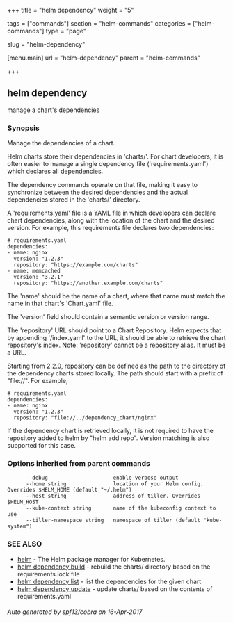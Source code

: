 +++
title = "helm dependency"
weight = "5"

tags = ["commands"]
section = "helm-commands"
categories = ["helm-commands"]
type = "page"

slug = "helm-dependency"

[menu.main]
  url = "helm-dependency"
  parent = "helm-commands"

+++

## helm dependency

manage a chart's dependencies

### Synopsis



Manage the dependencies of a chart.

Helm charts store their dependencies in 'charts/'. For chart developers, it is
often easier to manage a single dependency file ('requirements.yaml')
which declares all dependencies.

The dependency commands operate on that file, making it easy to synchronize
between the desired dependencies and the actual dependencies stored in the
'charts/' directory.

A 'requirements.yaml' file is a YAML file in which developers can declare chart
dependencies, along with the location of the chart and the desired version.
For example, this requirements file declares two dependencies:

    # requirements.yaml
    dependencies:
    - name: nginx
      version: "1.2.3"
      repository: "https://example.com/charts"
    - name: memcached
      version: "3.2.1"
      repository: "https://another.example.com/charts"

The 'name' should be the name of a chart, where that name must match the name
in that chart's 'Chart.yaml' file.

The 'version' field should contain a semantic version or version range.

The 'repository' URL should point to a Chart Repository. Helm expects that by
appending '/index.yaml' to the URL, it should be able to retrieve the chart
repository's index. Note: 'repository' cannot be a repository alias. It must be
a URL.

Starting from 2.2.0, repository can be defined as the path to the directory of
the dependency charts stored locally. The path should start with a prefix of
"file://". For example,

    # requirements.yaml
    dependencies:
    - name: nginx
      version: "1.2.3"
      repository: "file://../dependency_chart/nginx"

If the dependency chart is retrieved locally, it is not required to have the
repository added to helm by "helm add repo". Version matching is also supported
for this case.


### Options inherited from parent commands

```
      --debug                     enable verbose output
      --home string               location of your Helm config. Overrides $HELM_HOME (default "~/.helm")
      --host string               address of tiller. Overrides $HELM_HOST
      --kube-context string       name of the kubeconfig context to use
      --tiller-namespace string   namespace of tiller (default "kube-system")
```

### SEE ALSO
* [helm](helm.md)	 - The Helm package manager for Kubernetes.
* [helm dependency build](helm_dependency_build.md)	 - rebuild the charts/ directory based on the requirements.lock file
* [helm dependency list](helm_dependency_list.md)	 - list the dependencies for the given chart
* [helm dependency update](helm_dependency_update.md)	 - update charts/ based on the contents of requirements.yaml

###### Auto generated by spf13/cobra on 16-Apr-2017
